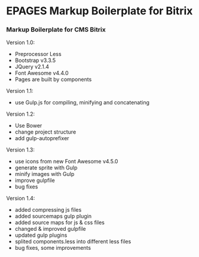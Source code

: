 # EPAGES Markup Boilerplate for Bitrix
### Markup Boilerplate for CMS Bitrix
Version 1.0:
* Preprocessor Less
* Bootstrap v3.3.5
* JQuery v2.1.4
* Font Awesome v4.4.0
* Pages are built by components

Version 1.1:
* use Gulp.js for compiling, minifying and concatenating

Version 1.2:
* Use Bower
* change project structure
* add gulp-autoprefixer

Version 1.3:
* use icons from new Font Awesome v4.5.0
* generate sprite with Gulp
* minify images with Gulp
* improve gulpfile
* bug fixes

Version 1.4:
* added compressing js files
* added sourcemaps gulp plugin
* added source maps for js & css files
* changed & improved gulpfile
* updated gulp plugins
* splited components.less into different less files
* bug fixes, some improvements